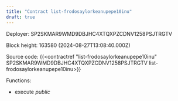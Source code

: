 ```yaml
---
title: "Contract list-frodosaylorkeanupepe10inu"
draft: true
---
```

Deployer: SP2SKMAR9WMD9DBJHC4XTQXPZCDNV1258PSJTRGTV


 



Block height: 163580 (2024-08-27T13:08:40.000Z)

Source code: {{<contractref "list-frodosaylorkeanupepe10inu" SP2SKMAR9WMD9DBJHC4XTQXPZCDNV1258PSJTRGTV list-frodosaylorkeanupepe10inu>}}

Functions:

* execute _public_
